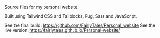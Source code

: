 Source files for my personal website.

Built using Tailwind CSS and Tailblocks, Pug, Sass and JavaScript.

See the final build: https://github.com/FairlyTales/Personal_website
See the live version: https://fairlytales.github.io/Personal-website/
